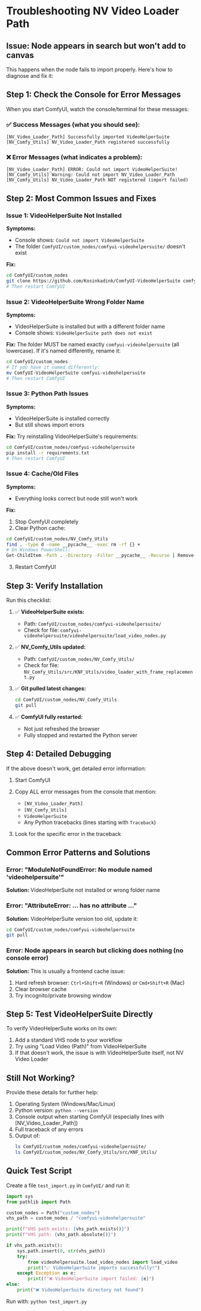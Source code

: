 # Troubleshooting NV Video Loader Path

## Issue: Node appears in search but won't add to canvas

This happens when the node fails to import properly. Here's how to diagnose and fix it:

## Step 1: Check the Console for Error Messages

When you start ComfyUI, watch the console/terminal for these messages:

### ✅ **Success Messages** (what you should see):
```
[NV_Video_Loader_Path] Successfully imported VideoHelperSuite
[NV_Comfy_Utils] NV_Video_Loader_Path registered successfully
```

### ❌ **Error Messages** (what indicates a problem):
```
[NV_Video_Loader_Path] ERROR: Could not import VideoHelperSuite!
[NV_Comfy_Utils] Warning: Could not import NV_Video_Loader_Path
[NV_Comfy_Utils] NV_Video_Loader_Path NOT registered (import failed)
```

## Step 2: Most Common Issues and Fixes

### Issue 1: VideoHelperSuite Not Installed

**Symptoms:**
- Console shows: `Could not import VideoHelperSuite`
- The folder `ComfyUI/custom_nodes/comfyui-videohelpersuite/` doesn't exist

**Fix:**
```bash
cd ComfyUI/custom_nodes
git clone https://github.com/Kosinkadink/ComfyUI-VideoHelperSuite comfyui-videohelpersuite
# Then restart ComfyUI
```

### Issue 2: VideoHelperSuite Wrong Folder Name

**Symptoms:**
- VideoHelperSuite is installed but with a different folder name
- Console shows: `VideoHelperSuite path does not exist`

**Fix:**
The folder MUST be named exactly `comfyui-videohelpersuite` (all lowercase). If it's named differently, rename it:
```bash
cd ComfyUI/custom_nodes
# If you have it named differently:
mv ComfyUI-VideoHelperSuite comfyui-videohelpersuite
# Then restart ComfyUI
```

### Issue 3: Python Path Issues

**Symptoms:**
- VideoHelperSuite is installed correctly
- But still shows import errors

**Fix:**
Try reinstalling VideoHelperSuite's requirements:
```bash
cd ComfyUI/custom_nodes/comfyui-videohelpersuite
pip install -r requirements.txt
# Then restart ComfyUI
```

### Issue 4: Cache/Old Files

**Symptoms:**
- Everything looks correct but node still won't work

**Fix:**
1. Stop ComfyUI completely
2. Clear Python cache:
```bash
cd ComfyUI/custom_nodes/NV_Comfy_Utils
find . -type d -name __pycache__ -exec rm -rf {} +
# On Windows PowerShell:
Get-ChildItem -Path . -Directory -Filter __pycache__ -Recurse | Remove-Item -Recurse -Force
```
3. Restart ComfyUI

## Step 3: Verify Installation

Run this checklist:

1. ✅ **VideoHelperSuite exists:**
   - Path: `ComfyUI/custom_nodes/comfyui-videohelpersuite/`
   - Check for file: `comfyui-videohelpersuite/videohelpersuite/load_video_nodes.py`

2. ✅ **NV_Comfy_Utils updated:**
   - Path: `ComfyUI/custom_nodes/NV_Comfy_Utils/`
   - Check for file: `NV_Comfy_Utils/src/KNF_Utils/video_loader_with_frame_replacement.py`

3. ✅ **Git pulled latest changes:**
   ```bash
   cd ComfyUI/custom_nodes/NV_Comfy_Utils
   git pull
   ```

4. ✅ **ComfyUI fully restarted:**
   - Not just refreshed the browser
   - Fully stopped and restarted the Python server

## Step 4: Detailed Debugging

If the above doesn't work, get detailed error information:

1. Start ComfyUI
2. Copy ALL error messages from the console that mention:
   - `[NV_Video_Loader_Path]`
   - `[NV_Comfy_Utils]`
   - `VideoHelperSuite`
   - Any Python tracebacks (lines starting with `Traceback`)

3. Look for the specific error in the traceback

## Common Error Patterns and Solutions

### Error: "ModuleNotFoundError: No module named 'videohelpersuite'"
**Solution:** VideoHelperSuite not installed or wrong folder name

### Error: "AttributeError: ... has no attribute ..."
**Solution:** VideoHelperSuite version too old, update it:
```bash
cd ComfyUI/custom_nodes/comfyui-videohelpersuite
git pull
```

### Error: Node appears in search but clicking does nothing (no console error)
**Solution:** This is usually a frontend cache issue:
1. Hard refresh browser: `Ctrl+Shift+R` (Windows) or `Cmd+Shift+R` (Mac)
2. Clear browser cache
3. Try incognito/private browsing window

## Step 5: Test VideoHelperSuite Directly

To verify VideoHelperSuite works on its own:

1. Add a standard VHS node to your workflow
2. Try using "Load Video (Path)" from VideoHelperSuite
3. If that doesn't work, the issue is with VideoHelperSuite itself, not NV Video Loader

## Still Not Working?

Provide these details for further help:

1. Operating System (Windows/Mac/Linux)
2. Python version: `python --version`
3. Console output when starting ComfyUI (especially lines with [NV_Video_Loader_Path])
4. Full traceback of any errors
5. Output of:
   ```bash
   ls ComfyUI/custom_nodes/comfyui-videohelpersuite/
   ls ComfyUI/custom_nodes/NV_Comfy_Utils/src/KNF_Utils/
   ```

## Quick Test Script

Create a file `test_import.py` in `ComfyUI/` and run it:

```python
import sys
from pathlib import Path

custom_nodes = Path("custom_nodes")
vhs_path = custom_nodes / "comfyui-videohelpersuite"

print(f"VHS path exists: {vhs_path.exists()}")
print(f"VHS path: {vhs_path.absolute()}")

if vhs_path.exists():
    sys.path.insert(0, str(vhs_path))
    try:
        from videohelpersuite.load_video_nodes import load_video
        print("✅ VideoHelperSuite imports successfully!")
    except Exception as e:
        print(f"❌ VideoHelperSuite import failed: {e}")
else:
    print("❌ VideoHelperSuite directory not found")
```

Run with: `python test_import.py`


